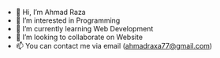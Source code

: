 - 👋 Hi, I’m Ahmad Raza
- 👀 I’m interested in Programming
- 🌱 I’m currently learning Web Development
- 💞️ I’m looking to collaborate on Website
- 📫 You can contact me via email (ahmadraxa77@gmail.com)

<!---
ixahmii/ixahmii is a ✨ special ✨ repository because its `README.md` (this file) appears on your GitHub profile.
You can click the Preview link to take a look at your changes.
--->
